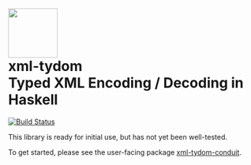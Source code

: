 # <img src="https://cdn.jsdelivr.net/gh/lancelet/xml-tydom@master/xml-tydom-logo.svg" width="100"/><br/>xml-tydom<br/>Typed XML Encoding / Decoding in Haskell

[![Build Status](https://travis-ci.org/lancelet/xml-tydom.svg?branch=master
               )](https://travis-ci.org/lancelet/xml-tydom)

This library is ready for initial use, but has not yet been well-tested.

To get started, please see the user-facing package
[xml-tydom-conduit](xml-tydom-conduit).
